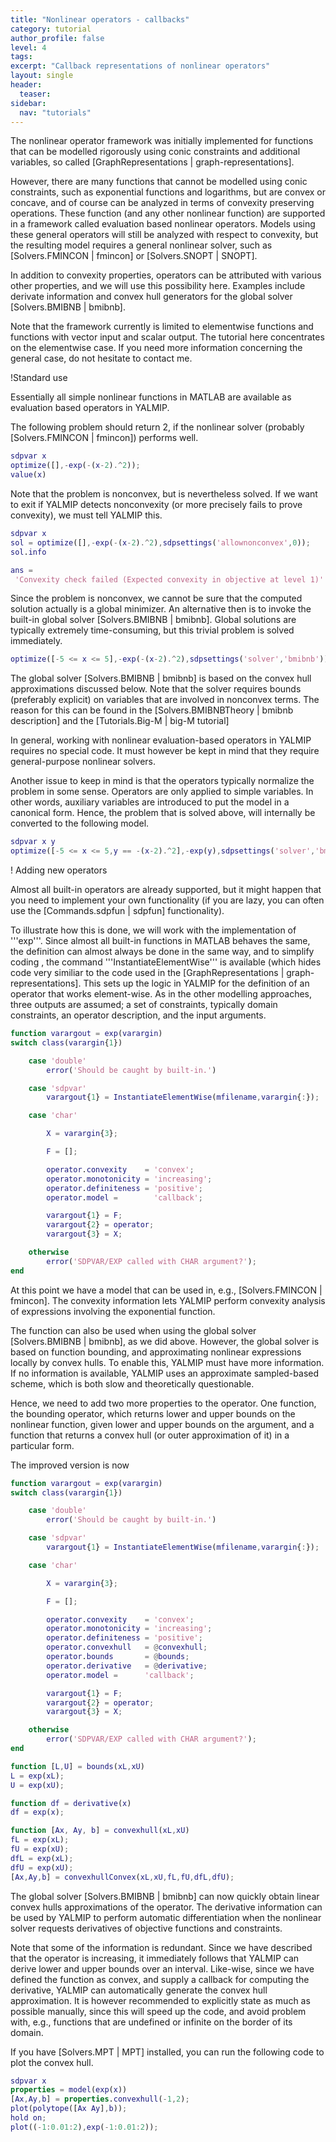 ```yaml
---
title: "Nonlinear operators - callbacks"
category: tutorial
author_profile: false
level: 4
tags:
excerpt: "Callback representations of nonlinear operators"
layout: single
header:
  teaser:
sidebar:
  nav: "tutorials"
---
```


The nonlinear operator framework was initially implemented for functions that can be modelled rigorously using conic constraints and additional variables, so called [GraphRepresentations | graph-representations].

However, there are many functions that cannot be modelled using conic constraints, such as exponential functions and logarithms, but are convex or concave, and of course can be analyzed in terms of convexity preserving operations. These function (and any other nonlinear function) are supported in a framework called evaluation based nonlinear operators. Models using these general operators will still be analyzed with respect to convexity, but the resulting model requires a general nonlinear solver, such as [Solvers.FMINCON | fmincon] or [Solvers.SNOPT | SNOPT].

In addition to convexity properties, operators can be attributed with various other properties, and we will use this possibility here. Examples include derivate information and convex hull generators for the global solver [Solvers.BMIBNB | bmibnb].

Note that the framework currently is limited to elementwise functions and functions with vector input and scalar output. The tutorial here concentrates on the elementwise case. If you need more information concerning the general case, do not hesitate to contact me.

!Standard use

Essentially all simple nonlinear functions in MATLAB are available as evaluation based operators in YALMIP.

The following problem should return 2, if the nonlinear solver (probably [Solvers.FMINCON | fmincon]) performs well.

````matlab
sdpvar x
optimize([],-exp(-(x-2).^2));
value(x)
````

Note that the problem is nonconvex, but is nevertheless solved. If we want to exit if YALMIP detects nonconvexity (or more precisely fails to prove convexity), we must tell YALMIP this.

````matlab
sdpvar x
sol = optimize([],-exp(-(x-2).^2),sdpsettings('allownonconvex',0));
sol.info

ans =
 'Convexity check failed (Expected convexity in objective at level 1)'
````

Since the problem is nonconvex, we cannot be sure that the computed solution actually is a global minimizer. An alternative then is to invoke the built-in global solver [Solvers.BMIBNB | bmibnb]. Global solutions are typically extremely time-consuming, but this trivial problem is solved immediately.

````matlab
optimize([-5 <= x <= 5],-exp(-(x-2).^2),sdpsettings('solver','bmibnb'));
````
The global solver [Solvers.BMIBNB | bmibnb] is based on the convex hull approximations discussed below. Note that the solver requires bounds (preferably explicit) on variables that are involved in nonconvex terms. The reason for this can be found in the [Solvers.BMIBNBTheory | bmibnb description] and the [Tutorials.Big-M | big-M tutorial]

In general, working with nonlinear evaluation-based operators in YALMIP requires no special code. It must however be kept in mind that they require general-purpose nonlinear solvers.

Another issue to keep in mind is that the operators typically normalize the problem in some sense. Operators are only applied to simple variables. In other words, auxiliary variables are introduced to put the model in a canonical form. Hence, the problem that is solved above, will internally be converted to the following model.

````matlab
sdpvar x y
optimize([-5 <= x <= 5,y == -(x-2).^2],-exp(y),sdpsettings('solver','bmibnb'));
````


! Adding new operators

Almost all built-in operators are already supported, but it might happen that you need to implement your own functionality (if you are lazy, you can often use the [Commands.sdpfun | sdpfun] functionality).

To illustrate how this is done, we will work with the implementation of '''exp'''. Since almost all built-in functions in MATLAB behaves the same, the definition can almost always be done in the same way, and to simplify coding , the command '''InstantiateElementWise''' is available (which hides code very similiar to the code used in the [GraphRepresentations | graph-representations]. This sets up the logic in YALMIP for the definition of an operator that works element-wise. As in the other modelling approaches, three outputs are assumed; a set of constraints, typically domain constraints, an operator description, and the input arguments.

````matlab
function varargout = exp(varargin)
switch class(varargin{1})

    case 'double'
        error('Should be caught by built-in.')

    case 'sdpvar'
        varargout{1} = InstantiateElementWise(mfilename,varargin{:});

    case 'char'

        X = varargin{3};

        F = [];

        operator.convexity    = 'convex';
        operator.monotonicity = 'increasing';
        operator.definiteness = 'positive';
        operator.model =        'callback';

        varargout{1} = F;
        varargout{2} = operator;
        varargout{3} = X;

    otherwise
        error('SDPVAR/EXP called with CHAR argument?');
end

````

At this point we have a model that can be used in, e.g., [Solvers.FMINCON | fmincon]. The convexity information lets YALMIP perform convexity analysis of expressions involving the exponential function.

The function can also be used when using the global solver [Solvers.BMIBNB | bmibnb], as we did above. However, the global solver is based on function bounding, and approximating nonlinear expressions locally by convex hulls. To enable this, YALMIP must have more information. If no information is available, YALMIP uses an approximate sampled-based scheme, which is both slow and theoretically questionable.

Hence, we need to add two more properties to the operator. One function, the bounding operator, which returns lower and upper bounds on the nonlinear function, given lower and upper bounds on the argument, and a function that returns a convex hull (or outer approximation of it) in a particular form.

The improved version is now
````matlab
function varargout = exp(varargin)
switch class(varargin{1})

    case 'double'
        error('Should be caught by built-in.')

    case 'sdpvar'
        varargout{1} = InstantiateElementWise(mfilename,varargin{:});

    case 'char'

        X = varargin{3};

        F = [];

        operator.convexity    = 'convex';
        operator.monotonicity = 'increasing';
        operator.definiteness = 'positive';
        operator.convexhull   = @convexhull;
        operator.bounds       = @bounds;
        operator.derivative   = @derivative;
        operator.model =      'callback';

        varargout{1} = F;
        varargout{2} = operator;
        varargout{3} = X;

    otherwise
        error('SDPVAR/EXP called with CHAR argument?');
end

function [L,U] = bounds(xL,xU)
L = exp(xL);
U = exp(xU);

function df = derivative(x)
df = exp(x);

function [Ax, Ay, b] = convexhull(xL,xU)
fL = exp(xL);
fU = exp(xU);
dfL = exp(xL);
dfU = exp(xU);
[Ax,Ay,b] = convexhullConvex(xL,xU,fL,fU,dfL,dfU);

````

The global solver [Solvers.BMIBNB | bmibnb] can now quickly obtain linear convex hulls approximations of the operator. The derivative information can be used by YALMIP to perform automatic differentiation when the nonlinear solver requests derivatives of objective functions and constraints.

Note that some of the information is redundant. Since we have described that the operator is increasing, it immediately follows that YALMIP can derive lower and upper bounds over an interval. Like-wise, since we have defined the function as convex, and supply a callback for computing the derivative, YALMIP can automatically generate the convex hull approximation. It is however recommended to explicitly state as much as possible manually, since this will speed up the code, and avoid problem with, e.g., functions that are undefined or infinite  on the border of its domain.

If you have [Solvers.MPT | MPT] installed, you can run the following code to plot the convex hull.
````matlab
sdpvar x
properties = model(exp(x))
[Ax,Ay,b] = properties.convexhull(-1,2);
plot(polytope([Ax Ay],b));
hold on;
plot((-1:0.01:2),exp(-1:0.01:2));
````
